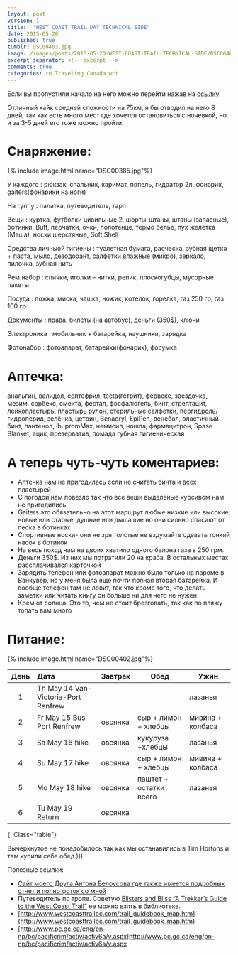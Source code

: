 ```yaml
---
layout: post
version: 1
title:  "WEST COAST TRAIL DAY TECHNICAL SIDE"
date: 2015-05-20
published: true
tumblr: DSC00403.jpg
image: /images/posts/2015-05-20-WEST-COAST-TRAIL-TECHNICAL-SIDE/DSC00403.jpg
excerpt_separator: <!-- excerpt -->
comments: true
categories: ru Traveling Canada wct
---
```

Если вы пропустили начало на него можно перейти нажав на [ссылку](/ru/traveling/canada/wct/2015/05/14/WEST-COAST-TRAIL-DAY-1.html)

Отличный хайк средней сложности на 75км, я бы отводил на него 8 дней, так как есть много мест где хочется остановиться  с ночевкой, но и за 3-5 дней его  тоже можно пройти.
<!-- excerpt -->
# Снаряжение:
{% include image.html name="DSC00385.jpg"%}

У каждого
: рюкзак, спальник, каримат, попель, гидратор 2л, фонарик, gaiters(фонарики на
ноги)

На гуппу
: палатка, путеводитель, тарп

Вещи
: куртка, футболки цивильные 2, шорты-штаны, штаны (запасные), ботинки, Buff, перчатки, очки, полотенце, термо белье, пух желетка (Маша), носки шерстяные,
Soft Shell

Средства личныой гигиены
: туалетная бумага, расческа, зубная щетка + пастa, мыло, дезодорант, салфетки влажные (микро), зеркало, пилочка, зубная нить

Pем.набор
: спички, иголки – нитки, репик, плоскогубцы, мусорные пакеты

Посуда
: ложка, миска, чашка, ножик, котелок, горелка, газ 250 гр, газ 100 гр

Документы
: права, билеты (на автобус), деньги (350$), ключи

Электроника
: мобильник + батарейка, наушники, зарядка

Фотонабор
: фотоапарат, батарейки(фонарик), фосумка

# Аптечка:
анальгин, валидол, септефрил, tecta(гстрит), фервекс, звездочка, мезим, сорбекс, смекта, фестал, фосфалюгель, бинт, стрептацит,  лейкопластырь, пластырь рулон, стерильные салфетки, пергидроль/гидроперид, зелёнка, цетрин, Benadryl, EpiPen, денебол, эластичный бинт, пантенол, ibupromMax, немисил, ношпа, фармацитрон, Spase Blаnket, ацик, презерватив, помада губная гигиеническая

# А теперь чуть-чуть коментариев:
* Аптечка нам не пригодилась если не считать бинта и всех пластырей
* С погодой нам повезло так что все веши выделеные курсивом нам не пригодились
* Gaiters это обязательно на этот маршрут любые низкие или высокие, новые или старые, душние или дышашие но они сильно спасают от песка в ботинках
* Спортивные носки- они не зря толстые не вздумайте одевать тонкий насок в ботинок
* На весь поход нам на двоих хватило одного балона газа в 250 грм.
* Деньги 350$. Из них мы потратили 20 на краба. В остальных местах рассплачивался карточкой
* Зарядить телефон или фотоапарат можно было только на пароме в Ванкувер, но у меня была еще почти полная вторая батарейка. И вообще телефон там не ловит, так что кроме того, что делать заметки или читать книгу он больше ни для чего не нужен
* Крем от солнца. Это то, чем не стоит брезговать, так как по пляжу топать вам много

# Питание:

{% include image.html name="DSC00402.jpg"%}

| День |   Дата                                  |  Завтрак  |   Обед                 |   Ужин          |
| :--: | :-------------------------------------- | --------- | ---------------------- | --------------- |
| 1    |   Th May 14 Van-Victoria-Port Renfrew	 |           |                        | лазанья         |
| 2    |   Fr May 15	Bus Port Renfrew           | овсянка   | сыр + лимон + хлебцы   | мивина + колбаса|
| 3    |   Sa May 16	hike                       | овсянка   | кукуруза +хлебцы       | лазанья         |
| 4    |   Su May 17	hike                       | овсянка   | сыр + лимон + хлебцы   | мивина + колбаса|
| 5    |   Mo May 18	hike                       | овсянка   | паштет + остатки всего | лазанья         |
| 6    |   Tu May 19	Return                     | овсянка   |                        |                 |
{: Class="table"}

Вычеркнутое не понадобилось так как мы останавились в Tim Hortons и там купили себе обед )))

Полезные ссылки:

* [Сайт моего Друга Антона Белоусова где также имеется подробных отчет и полно фоток со мной](http://www.bielousov.com/2015/west-coast-trail/)
* Путеводитель по тропе. Советую [Blisters and Bliss “A Trekker’s Guide to the West Coast Trail”](https://vpl.bibliocommons.com/item/show/3745682038_blisters_and_bliss) ее можно взять в библиотеке.
* [http://www.westcoasttrailbc.com/trail_guidebook_map.htm](http://www.westcoasttrailbc.com/trail_guidebook_map.htm)
* [http://www.pc.gc.ca/eng/pn-np/bc/pacificrim/activ/activ6a/v.aspx]http://www.pc.gc.ca/eng/pn-np/bc/pacificrim/activ/activ6a/v.aspx

